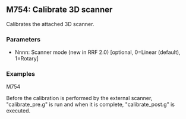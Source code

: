 ## M754: Calibrate 3D scanner

Calibrates the attached 3D scanner.

### Parameters

- Nnnn: Scanner mode (new in RRF 2.0) \[optional, 0=Linear (default), 1=Rotary\]

### Examples

M754

Before the calibration is performed by the external scanner, "calibrate_pre.g" is run and when it is complete, "calibrate_post.g" is executed.

